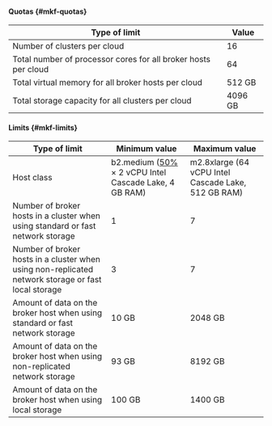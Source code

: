 #### Quotas {#mkf-quotas}

| Type of limit | Value |
| ----- | ----- |
| Number of clusters per cloud | 16 |
| Total number of processor cores for all broker hosts per cloud | 64 |
| Total virtual memory for all broker hosts per cloud | 512 GB |
| Total storage capacity for all clusters per cloud | 4096 GB |

#### Limits {#mkf-limits}

| Type of limit | Minimum value | Maximum value |
| -------------------------------------------------------------------------------------------------------------- | ------------------------------------------------------------------------------------------------ | ------------------------------------------------------ |
| Host class | b2.medium ([50%](../../compute/concepts/performance-levels.md) × 2 vCPU Intel Cascade Lake, 4 GB RAM) | m2.8xlarge (64 vCPU Intel Cascade Lake, 512 GB RAM) |
| Number of broker hosts in a cluster when using standard or fast network storage | 1 | 7 |
| Number of broker hosts in a cluster when using non-replicated network storage or fast local storage | 3 | 7 |
| Amount of data on the broker host when using standard or fast network storage | 10 GB | 2048 GB |
| Amount of data on the broker host when using non-replicated network storage | 93 GB | 8192 GB |
| Amount of data on the broker host when using local storage | 100 GB | 1400 GB |

